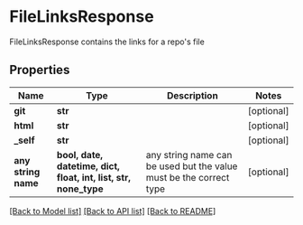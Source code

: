 # FileLinksResponse

FileLinksResponse contains the links for a repo's file

## Properties
Name | Type | Description | Notes
------------ | ------------- | ------------- | -------------
**git** | **str** |  | [optional] 
**html** | **str** |  | [optional] 
**_self** | **str** |  | [optional] 
**any string name** | **bool, date, datetime, dict, float, int, list, str, none_type** | any string name can be used but the value must be the correct type | [optional]

[[Back to Model list]](../README.md#documentation-for-models) [[Back to API list]](../README.md#documentation-for-api-endpoints) [[Back to README]](../README.md)


